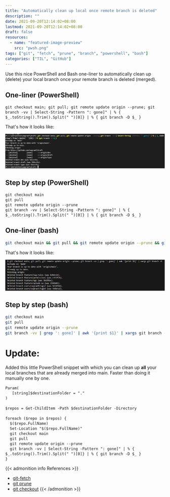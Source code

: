 ```yaml
---
title: "Automatically clean up local once remote branch is deleted"
description: ""
date: 2021-09-20T12:14:02+08:00
lastmod: 2021-09-20T12:14:02+08:00
draft: false
resources:
  - name: "featured-image-preview"
    src: "pwsh.png"
tags: ["git", "fetch", "prune", "branch", "powershell", "bash"]
categories: ["TIL", "GitHub"]
---
```


Use this nice PowerShell and Bash one-liner to automatically clean up (delete) your local branch once your remote branch is deleted (merged).

<!--more-->

## One-liner (PowerShell)

```pwsh
git checkout main; git pull; git remote update origin --prune; git branch -vv | Select-String -Pattern ": gone]" | % { $_.toString().Trim().Split(" ")[0]} | % { git branch -D $_ }
```

That's how it looks like:

![](pwsh.png)

## Step by step (PowerShell)

```pwsh
git checkout main
git pull
git remote update origin --prune
git branch -vv | Select-String -Pattern ": gone]" | % { $_.toString().Trim().Split(" ")[0]} | % { git branch -D $_ }
```

## One-liner (bash)

```bash
git checkout main && git pull && git remote update origin --prune && git branch -vv | grep ": gone]" | awk "{print \$1}" | xargs git branch -D
```

That's how it looks like:

![](bash.png)

## Step by step (bash)

```bash
git checkout main
git pull
git remote update origin --prune
git branch -vv | grep ': gone]' | awk '{print $1}' | xargs git branch -D
```

# Update:

Added this little PowerShell snippet with which you can clean up **all** your local branches that are already merged into main. Faster than doing it manually one by one.

```pwsh
Param(
   [string]$destinationFolder = "."
)

$repos = Get-ChildItem -Path $destinationFolder -Directory

foreach ($repo in $repos) {
  $($repo.FullName)
  Set-Location "$($repo.FullName)"
  git checkout main
  git pull
  git remote update origin --prune
  git branch -vv | Select-String -Pattern ": gone]" | % { $_.toString().Trim().Split(" ")[0]} | % { git branch -D $_ }
}

```

{{< admonition info References >}}

- [git-fetch](https://git-scm.com/docs/git-fetch)
- [git prune](https://git-scm.com/docs/git-prune)
- [git checkout](https://git-scm.com/docs/git-checkout)
  {{< /admonition >}}

